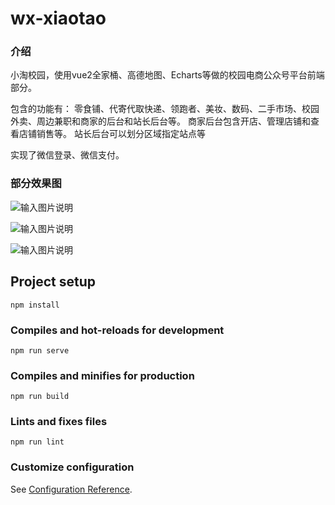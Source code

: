 # wx-xiaotao

### 介绍
小淘校园，使用vue2全家桶、高德地图、Echarts等做的校园电商公众号平台前端部分。

包含的功能有： 零食铺、代寄代取快递、领跑者、美妆、数码、二手市场、校园外卖、周边兼职和商家的后台和站长后台等。 商家后台包含开店、管理店铺和查看店铺销售等。 站长后台可以划分区域指定站点等

实现了微信登录、微信支付。

### 部分效果图

![输入图片说明](https://gitee.com/xiaoming23/wx-xiaotao/raw/main/public/%E9%A6%96%E9%A1%B5.jpg)

![输入图片说明](https://gitee.com/xiaoming23/wx-xiaotao/raw/main/public/%E5%BF%AB%E9%80%92.jpg)

![输入图片说明](https://gitee.com/xiaoming23/wx-xiaotao/raw/main/public/%E9%9B%B6%E9%A3%9F.jpg)

## Project setup
```
npm install
```

### Compiles and hot-reloads for development
```
npm run serve
```

### Compiles and minifies for production
```
npm run build
```

### Lints and fixes files
```
npm run lint
```

### Customize configuration
See [Configuration Reference](https://cli.vuejs.org/config/).
